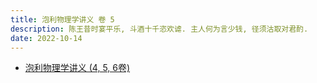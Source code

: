 ```yaml
---
title: 泡利物理学讲义 卷 5
description: 陈王昔时宴平乐, 斗酒十千恣欢谑. 主人何为言少钱, 径须沽取对君酌.
date: 2022-10-14
---
```


- [泡利物理学讲义 (4, 5, 6卷)](https://book.douban.com/subject/35192922/)
